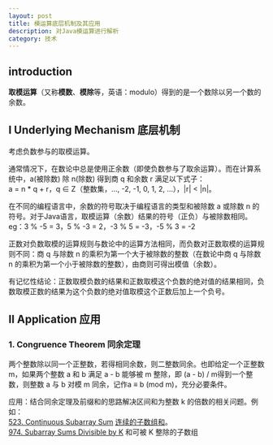 ```yaml
---
layout: post
title: 模运算底层机制及其应用
description: 对Java模运算进行解析
category: 技术
---
```


## introduction 
**取模运算**（又称**模数**、**模除**等，英语：modulo）得到的是一个数除以另一个数的余数。

## Ⅰ Underlying Mechanism 底层机制
考虑负数参与的取模运算。

通常情况下，在数论中总是使用正余数（即使负数参与了取余运算）。而在计算系统中，a(被除数) 除 n(除数) 得到商 q 和余数 r 满足以下式子：  
a = n * q + r，q ∈ Z（整数集，..., -2, -1, 0, 1, 2, ...），|r| < |n|。

在不同的编程语言中，余数的符号取决于编程语言的类型和被除数 a 或除数 n 的符号。对于Java语言，取模运算（余数）结果的符号（正负）与被除数相同。  
eg：3 % -5 = 3，5 % -3 = 2，-3 % 5 = -3，-5 % 3 = -2

正数对负数取模的运算规则与数论中的运算方法相同，而负数对正数取模的运算规则不同：商 q 与除数 n 的乘积为第一个大于被除数的整数（在数论中商 q 与除数 n 的乘积为第一个小于被除数的整数），由商则可得出模值（余数）。

有记忆性结论：正数取模负数的结果和正数取模这个负数的绝对值的结果相同，负数取模正数的结果为这个负数的绝对值取模这个正数后加上一个负号。

## Ⅱ Application 应用

### 1. Congruence Theorem 同余定理

两个整数除以同一个正整数，若得相同余数，则二整数同余。也即给定一个正整数 m，如果两个整数 a 和 b 满足 a - b 能够被 m 整除，即 (a - b) / m得到一个整数，则整数 a 与 b 对模 m 同余，记作a ≡ b (mod m)，充分必要条件。

应用：结合同余定理及前缀和的思路解决区间和为整数 k 的倍数的相关问题。例如：  
[523. Continuous Subarray Sum](https://leetcode-cn.com/problems/continuous-subarray-sum/) [连续的子数组和](https://yujie2020.github.io/2021-04-06-array-and-string-algorithm.html)。  
[974. Subarray Sums Divisible by K](https://leetcode-cn.com/problems/subarray-sums-divisible-by-k/) 和可被 K 整除的子数组